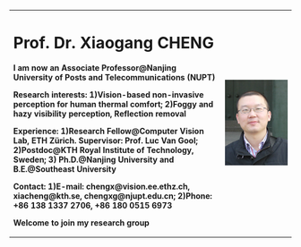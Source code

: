 
<table border="0">
  <tr>
    <td width="75%">
      <h1>Prof. Dr. Xiaogang CHENG</h1>
      <p><b>I am now an Associate Professor@Nanjing University of Posts and Telecommunications (NUPT)</b></p>
      <p><b>Research interests: 1)Vision-based non-invasive perception for human thermal comfort; 2)Foggy and hazy visibility perception, Reflection removal</b></p>
      <p><b>Experience: 1)Research Fellow@Computer Vision Lab, ETH Zürich. Supervisor: Prof. Luc Van Gool; 2)Postdoc@KTH Royal Institute of Technology, Sweden; 3) Ph.D.@Nanjing University and B.E.@Southeast University</b></p>
      <p><b>Contact: 1)E-mail: chengx@vision.ee.ethz.ch, xiacheng@kth.se, chengxg@njupt.edu.cn; 2)Phone: +86 138 1337 2706, +86 180 0515 6973</b></p>
      <p><b>Welcome to join my research group</b></p>
    </td>
    <td width="25%">
      <img src="/chengxg-portrait.jpg" width="100%">      
    </td>
  </tr>
</table>






